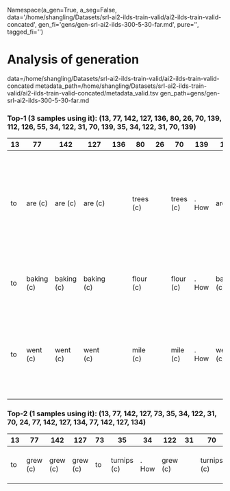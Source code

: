 Namespace(a_gen=True, a_seg=False, data='/home/shangling/Datasets/srl-ai2-ilds-train-valid/ai2-ilds-train-valid-concated', gen_fi='gens/gen-srl-ai2-ilds-300-5-30-far.md', pure='', tagged_fi='')
# Analysis of generation
data=/home/shangling/Datasets/srl-ai2-ilds-train-valid/ai2-ilds-train-valid-concated
metadata_path=/home/shangling/Datasets/srl-ai2-ilds-train-valid/ai2-ilds-train-valid-concated/metadata_valid.tsv
gen_path=gens/gen-srl-ai2-ilds-300-5-30-far.md
### Top-1 (3 samples using it): (13, 77, 142, 127, 136, 80, 26, 70, 139, 112, 126, 55, 34, 122, 31, 70, 139, 35, 34, 122, 31, 70, 139)
| 13 | 77 | 142 | 127 | 136 | 80 | 26 | 70 | 139 | 112 | 126 | 55 | 34 | 122 | 31 | 70 | 139 | 35 | 34 | 122 | 31 | 70 | 139 | conditions |
| - | - | - | - | - | - | - | - | - | - | - | - | - | - | - | - | - | - | - | - | - | - | - | - |
| to | are (c) | are (c) | are (c) | <num> | trees (c) | <num> | trees (c) | . How | are (c) | <num> | trees (c) | . How | are (c) | <num> | trees (c) | . How | trees (c) | . How | are (c) | <num> | trees (c) | . <eos> | V:are plant have will finished  ARG1:park dogwood workers trees  ARG0:park workers  ARGM-TMP:today workers tomorrow   |
| to | baking (c) | baking (c) | baking (c) | <num> | flour (c) | <num> | flour (c) | . How | baking (c) | <num> | flour (c) | . How | baking (c) | <num> | flour (c) | . How | flour (c) | . How | baking (c) | <num> | flour (c) | . <eos> | V:is need put wants add baking does  ARG1:cake flour cups  ARG0:recipe   |
| to | went (c) | went (c) | went (c) | <num> | mile (c) | <num> | mile (c) | . How | went (c) | <num> | mile (c) | . How | went (c) | <num> | mile (c) | . How | mile (c) | . How | went (c) | <num> | mile (c) | . <eos> | V:did walked had went walk got rides  ARG4:fair county  ARGM-TMP:weekend  ARG1:car mile rides carnival  ARG3:carnival   |

### Top-2 (1 samples using it): (13, 77, 142, 127, 73, 35, 34, 122, 31, 70, 24, 77, 142, 127, 134, 77, 142, 127, 134)
| 13 | 77 | 142 | 127 | 73 | 35 | 34 | 122 | 31 | 70 | 24 | 77 | 142 | 127 | 134 | 77 | 142 | 127 | 134 | conditions |
| - | - | - | - | - | - | - | - | - | - | - | - | - | - | - | - | - | - | - | - |
| to | grew (c) | grew (c) | grew (c) | to | turnips (c) | . How | grew (c) | <num> | turnips (c) | . How | grew (c) | grew (c) | grew (c) | . How | grew (c) | grew (c) | grew (c) | . <eos> | V:did grow grew  ARG2:turnips  ARG1:turnips   |


